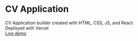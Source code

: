 # CV Application
CV Application builder created with HTML, CSS, JS, and React  
Deployed with Vercel  
[Live demo](https://cv-beterbread.vercel.app/)

